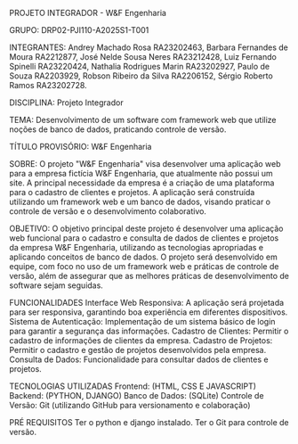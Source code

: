 PROJETO INTEGRADOR - W&F Engenharia 

GRUPO: DRP02-PJI110-A2025S1-T001 

INTEGRANTES: 
  Andrey Machado Rosa RA23202463,
  Barbara Fernandes de Moura RA2212877,
  José Nelde Sousa Neres RA23212428,
  Luiz Fernando Spinelli RA23220424,
  Nathalia Rodrigues Marin RA23202927,
  Paulo de Souza RA2203929,
  Robson Ribeiro da Silva RA2206152,
  Sérgio Roberto Ramos RA23202728.

DISCIPLINA: Projeto Integrador 

TEMA: Desenvolvimento de um software com framework web que utilize noções de banco de dados, praticando controle de versão. 

TÍTULO PROVISÓRIO: W&F Engenharia 

SOBRE: O projeto "W&F Engenharia" visa desenvolver uma aplicação web para a empresa fictícia W&F Engenharia, que atualmente não possui um site. A principal necessidade da empresa é a criação de uma plataforma para o cadastro de clientes e projetos. A aplicação será construída utilizando um framework web e um banco de dados, visando praticar o controle de versão e o desenvolvimento colaborativo. 

OBJETIVO: O objetivo principal deste projeto é desenvolver uma aplicação web funcional para o cadastro e consulta de dados de clientes e projetos da empresa W&F Engenharia, utilizando as tecnologias apropriadas e aplicando conceitos de banco de dados. O projeto será desenvolvido em equipe, com foco no uso de um framework web e práticas de controle de versão, além de assegurar que as melhores práticas de desenvolvimento de software sejam seguidas. 

FUNCIONALIDADES 
  Interface Web Responsiva: A aplicação será projetada para ser responsiva, garantindo boa experiência em diferentes dispositivos. 
  Sistema de Autenticação: Implementação de um sistema básico de login para garantir a segurança das informações. 
  Cadastro de Clientes: Permitir o cadastro de informações de clientes da empresa. 
  Cadastro de Projetos: Permitir o cadastro e gestão de projetos desenvolvidos pela empresa. 
  Consulta de Dados: Funcionalidade para consultar dados de clientes e projetos. 

TECNOLOGIAS UTILIZADAS 
  Frontend: (HTML, CSS E JAVASCRIPT) 
  Backend: (PYTHON, DJANGO) 
  Banco de Dados: (SQLite) 
  Controle de Versão: Git (utilizando GitHub para versionamento e colaboração) 

PRÉ REQUISITOS 
  Ter o python e django instalado. 
  Ter o Git para controle de versão.
